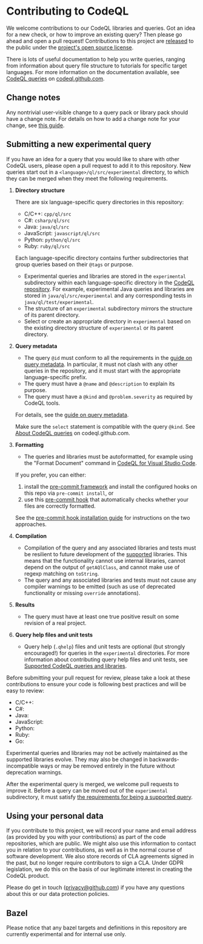 # Contributing to CodeQL

We welcome contributions to our CodeQL libraries and queries. Got an idea for a new check, or how to improve an existing query? Then please go ahead and open a pull request! Contributions to this project are [released](https://help.github.com/articles/github-terms-of-service/#6-contributions-under-repository-license) to the public under the [project's open source license](LICENSE).

There is lots of useful documentation to help you write queries, ranging from information about query file structure to tutorials for specific target languages. For more information on the documentation available, see [CodeQL queries](https://codeql.github.com/docs/writing-codeql-queries/codeql-queries) on [codeql.github.com](https://codeql.github.com).

## Change notes

Any nontrivial user-visible change to a query pack or library pack should have a change note. For details on how to add a change note for your change, see [this guide](docs/change-notes.md).

## Submitting a new experimental query

If you have an idea for a query that you would like to share with other CodeQL users, please open a pull request to add it to this repository. New queries start out in a `<language>/ql/src/experimental` directory, to which they can be merged when they meet the following requirements.

1. **Directory structure**

    There are six language-specific query directories in this repository:

      * C/C++: `cpp/ql/src`
      * C#: `csharp/ql/src`
      * Java: `java/ql/src`
      * JavaScript: `javascript/ql/src`
      * Python: `python/ql/src`
      * Ruby: `ruby/ql/src`

    Each language-specific directory contains further subdirectories that group queries based on their `@tags` or purpose.
    - Experimental queries and libraries are stored in the `experimental` subdirectory within each language-specific directory in the [CodeQL repository](https://github.com/github/codeql). For example, experimental Java queries and libraries are stored in `java/ql/src/experimental` and any corresponding tests in `java/ql/test/experimental`.
    - The structure of an `experimental` subdirectory mirrors the structure of its parent directory.
    - Select or create an appropriate directory in `experimental` based on the existing directory structure of `experimental` or its parent directory.

2. **Query metadata**

    - The query `@id` must conform to all the requirements in the [guide on query metadata](docs/query-metadata-style-guide.md#query-id-id). In particular, it must not clash with any other queries in the repository, and it must start with the appropriate language-specific prefix.
    - The query must have a `@name` and `@description` to explain its purpose.
    - The query must have a `@kind` and `@problem.severity` as required by CodeQL tools.

    For details, see the [guide on query metadata](docs/query-metadata-style-guide.md).

    Make sure the `select` statement is compatible with the query `@kind`. See [About CodeQL queries](https://codeql.github.com/docs/writing-codeql-queries/about-codeql-queries/#select-clause) on codeql.github.com.

3. **Formatting**

    - The queries and libraries must be autoformatted, for example using the "Format Document" command in [CodeQL for Visual Studio Code](https://codeql.github.com/docs/codeql-for-visual-studio-code/about-codeql-for-visual-studio-code).

    If you prefer, you can either:
    1. install the [pre-commit framework](https://pre-commit.com/) and install the configured hooks on this repo via `pre-commit install`, or
    2. use this [pre-commit hook](misc/scripts/pre-commit) that automatically checks whether your files are correctly formatted.

    See the [pre-commit hook installation guide](docs/pre-commit-hook-setup.md) for instructions on the two approaches.

4. **Compilation**

    - Compilation of the query and any associated libraries and tests must be resilient to future development of the [supported](docs/supported-queries.md) libraries. This means that the functionality cannot use internal libraries, cannot depend on the output of `getAQlClass`, and cannot make use of regexp matching on `toString`.
    - The query and any associated libraries and tests must not cause any compiler warnings to be emitted (such as use of deprecated functionality or missing `override` annotations).

5. **Results**

    - The query must have at least one true positive result on some revision of a real project.

6. **Query help files and unit tests**

	- Query help (`.qhelp`) files and unit tests are optional (but strongly encouraged!) for queries in the `experimental` directories. For more information about contributing query help files and unit tests, see [Supported CodeQL queries and libraries](docs/supported-queries.md).

Before submitting your pull request for review, please take a look at these contributions to ensure your code is following best practices and will be easy to review:

* C/C++:
* C#:
* Java:
* JavaScript:
* Python:
* Ruby:
* Go:

Experimental queries and libraries may not be actively maintained as the supported libraries evolve. They may also be changed in backwards-incompatible ways or may be removed entirely in the future without deprecation warnings.

After the experimental query is merged, we welcome pull requests to improve it. Before a query can be moved out of the `experimental` subdirectory, it must satisfy [the requirements for being a supported query](docs/supported-queries.md).

## Using your personal data

If you contribute to this project, we will record your name and email address (as provided by you with your contributions) as part of the code repositories, which are public. We might also use this information to contact you in relation to your contributions, as well as in the normal course of software development. We also store records of CLA agreements signed in the past, but no longer require contributors to sign a CLA. Under GDPR legislation, we do this on the basis of our legitimate interest in creating the CodeQL product.

Please do get in touch (privacy@github.com) if you have any questions about this or our data protection policies.

## Bazel
Please notice that any bazel targets and definitions in this repository are currently experimental
and for internal use only.
